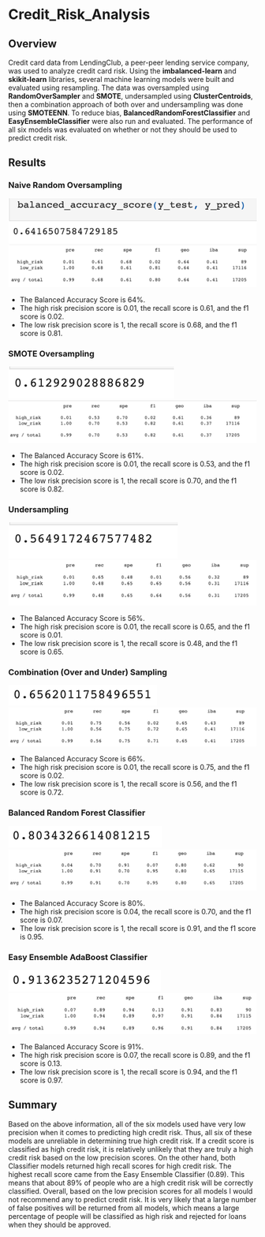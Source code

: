 # Credit_Risk_Analysis
## Overview
Credit card data from LendingClub, a peer-peer lending service company, was used to analyze credit card risk. Using the **imbalanced-learn** and **skikit-learn** libraries, several machine learning models were built and evaluated using resampling. The data was oversampled using **RandomOverSampler** and **SMOTE**, undersampled using **ClusterCentroids**, then a combination approach of both over and undersampling was done using **SMOTEENN**. To reduce bias, **BalancedRandomForestClassifier** and **EasyEnsembleClassifier** were also run and evaluated. The performance of all six models was evaluated on whether or not they should be used to predict credit risk.  
## Results 
### Naive Random Oversampling
![This is an image](https://github.com/dsilvaggio/Credit_Risk_Analysis/blob/main/Resources/Screen%20Shot%202022-06-14%20at%201.25.11%20PM.png)
![This is an image](https://github.com/dsilvaggio/Credit_Risk_Analysis/blob/main/Resources/Screen%20Shot%202022-06-14%20at%201.25.21%20PM.png)

* The Balanced Accuracy Score is 64%.
* The high risk precision score is 0.01, the recall score is 0.61, and the f1 score is 0.02. 
*  The low risk precision score is 1, the recall score is 0.68, and the f1 score is 0.81.
### SMOTE Oversampling
![This is an image](https://github.com/dsilvaggio/Credit_Risk_Analysis/blob/main/Resources/Screen%20Shot%202022-06-14%20at%201.27.20%20PM.png)
![This is an image](https://github.com/dsilvaggio/Credit_Risk_Analysis/blob/main/Resources/Screen%20Shot%202022-06-14%20at%201.27.26%20PM.png)

* The Balanced Accuracy Score is 61%.
* The high risk precision score is 0.01, the recall score is 0.53, and the f1 score is 0.02. 
*  The low risk precision score is 1, the recall score is 0.70, and the f1 score is 0.82.
### Undersampling
![This is an image](https://github.com/dsilvaggio/Credit_Risk_Analysis/blob/main/Resources/Screen%20Shot%202022-06-14%20at%201.28.36%20PM.png)
![This is an image](https://github.com/dsilvaggio/Credit_Risk_Analysis/blob/main/Resources/Screen%20Shot%202022-06-14%20at%201.28.42%20PM.png)

* The Balanced Accuracy Score is 56%.
* The high risk precision score is 0.01, the recall score is 0.65, and the f1 score is 0.01. 
*  The low risk precision score is 1, the recall score is 0.48, and the f1 score is 0.65.
### Combination (Over and Under) Sampling
![This is an image](https://github.com/dsilvaggio/Credit_Risk_Analysis/blob/main/Resources/Screen%20Shot%202022-06-14%20at%201.29.43%20PM.png)
![This is an image](https://github.com/dsilvaggio/Credit_Risk_Analysis/blob/main/Resources/Screen%20Shot%202022-06-14%20at%201.29.48%20PM.png)

* The Balanced Accuracy Score is 66%.
* The high risk precision score is 0.01, the recall score is 0.75, and the f1 score is 0.02. 
*  The low risk precision score is 1, the recall score is 0.56, and the f1 score is 0.72.
### Balanced Random Forest Classifier
![This is an image](https://github.com/dsilvaggio/Credit_Risk_Analysis/blob/main/Resources/Screen%20Shot%202022-06-14%20at%201.30.49%20PM.png)
![This is an image](https://github.com/dsilvaggio/Credit_Risk_Analysis/blob/main/Resources/Screen%20Shot%202022-06-14%20at%201.30.56%20PM.png)

* The Balanced Accuracy Score is 80%.
* The high risk precision score is 0.04, the recall score is 0.70, and the f1 score is 0.07. 
*  The low risk precision score is 1, the recall score is 0.91, and the f1 score is 0.95.
### Easy Ensemble AdaBoost Classifier
![This is an image](https://github.com/dsilvaggio/Credit_Risk_Analysis/blob/main/Resources/Screen%20Shot%202022-06-14%20at%201.32.00%20PM.png)
![This is an image](https://github.com/dsilvaggio/Credit_Risk_Analysis/blob/main/Resources/Screen%20Shot%202022-06-14%20at%201.32.08%20PM.png)

* The Balanced Accuracy Score is 91%.
* The high risk precision score is 0.07, the recall score is 0.89, and the f1 score is 0.13. 
*  The low risk precision score is 1, the recall score is 0.94, and the f1 score is 0.97.
## Summary

Based on the above information, all of the six models used have very low precision when it comes to predicting high credit risk. Thus, all six of these models are unreliable in determining true high credit risk. If a credit score is classified as high credit risk, it is relatively unlikely that they are truly a high credit risk based on the low precision scores. On the other hand, both Classifier models returned high recall scores for high credit risk. The highest recall score came from the Easy Ensemble Classifier (0.89). This means that about 89% of people who are a high credit risk will be correctly classified. Overall, based on the low precision scores for all models I would not recommend any to predict credit risk. It is very likely that a large number of false positives will be returned from all models, which means a large percentage of people will be classified as high risk and rejected for loans when they should be approved.   
